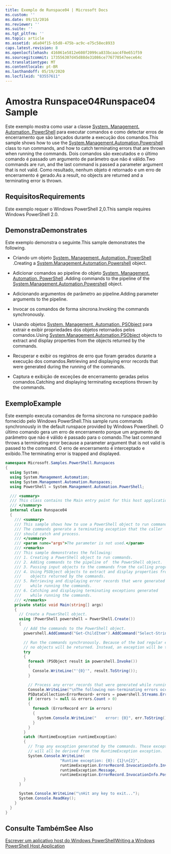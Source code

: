 ```yaml
---
title: Exemplo de Runspace04 | Microsoft Docs
ms.custom: ''
ms.date: 09/13/2016
ms.reviewer: ''
ms.suite: ''
ms.tgt_pltfrm: ''
ms.topic: article
ms.assetid: a6a04f15-b5d8-475b-ac9c-e75c58ec8933
caps.latest.revision: 8
ms.openlocfilehash: 416061e5812e608f2099ca833bcaac4f0e651f59
ms.sourcegitcommit: 173556307d45d88de31086ce776770547eece64c
ms.translationtype: MT
ms.contentlocale: pt-BR
ms.lasthandoff: 05/19/2020
ms.locfileid: "83557611"
---
```

# <a name="runspace04-sample"></a><span data-ttu-id="30af5-102">Amostra Runspace04</span><span class="sxs-lookup"><span data-stu-id="30af5-102">Runspace04 Sample</span></span>

<span data-ttu-id="30af5-103">Este exemplo mostra como usar a classe [System. Management. Automation. PowerShell](/dotnet/api/system.management.automation.powershell) para executar comandos e como detectar erros de encerramento que são lançados durante a execução dos comandos.</span><span class="sxs-lookup"><span data-stu-id="30af5-103">This sample shows how to use the [System.Management.Automation.Powershell](/dotnet/api/system.management.automation.powershell) class to run commands, and how to catch terminating errors that are thrown when running the commands.</span></span> <span data-ttu-id="30af5-104">Dois comandos são executados e o último comando é passado um argumento de parâmetro que não é válido.</span><span class="sxs-lookup"><span data-stu-id="30af5-104">Two commands are run, and the last command is passed a parameter argument that is not valid.</span></span> <span data-ttu-id="30af5-105">Como resultado, nenhum objeto é retornado e um erro de encerramento é gerado.</span><span class="sxs-lookup"><span data-stu-id="30af5-105">As a result, no objects are returned and a terminating error is thrown.</span></span>

## <a name="requirements"></a><span data-ttu-id="30af5-106">Requisitos</span><span class="sxs-lookup"><span data-stu-id="30af5-106">Requirements</span></span>

<span data-ttu-id="30af5-107">Este exemplo requer o Windows PowerShell 2,0.</span><span class="sxs-lookup"><span data-stu-id="30af5-107">This sample requires Windows PowerShell 2.0.</span></span>

## <a name="demonstrates"></a><span data-ttu-id="30af5-108">Demonstra</span><span class="sxs-lookup"><span data-stu-id="30af5-108">Demonstrates</span></span>

<span data-ttu-id="30af5-109">Este exemplo demonstra o seguinte.</span><span class="sxs-lookup"><span data-stu-id="30af5-109">This sample demonstrates the following.</span></span>

- <span data-ttu-id="30af5-110">Criando um objeto [System. Management. Automation. PowerShell](/dotnet/api/system.management.automation.powershell) .</span><span class="sxs-lookup"><span data-stu-id="30af5-110">Creating a [System.Management.Automation.Powershell](/dotnet/api/system.management.automation.powershell) object.</span></span>

- <span data-ttu-id="30af5-111">Adicionar comandos ao pipeline do objeto [System. Management. Automation. PowerShell](/dotnet/api/system.management.automation.powershell) .</span><span class="sxs-lookup"><span data-stu-id="30af5-111">Adding commands to the pipeline of the [System.Management.Automation.Powershell](/dotnet/api/system.management.automation.powershell) object.</span></span>

- <span data-ttu-id="30af5-112">Adicionando argumentos de parâmetro ao pipeline.</span><span class="sxs-lookup"><span data-stu-id="30af5-112">Adding parameter arguments to the pipeline.</span></span>

- <span data-ttu-id="30af5-113">Invocar os comandos de forma síncrona.</span><span class="sxs-lookup"><span data-stu-id="30af5-113">Invoking the commands synchronously.</span></span>

- <span data-ttu-id="30af5-114">Usando objetos [System. Management. Automation. PSObject](/dotnet/api/System.Management.Automation.PSObject) para extrair e exibir propriedades dos objetos retornados pelos comandos.</span><span class="sxs-lookup"><span data-stu-id="30af5-114">Using [System.Management.Automation.PSObject](/dotnet/api/System.Management.Automation.PSObject) objects to extract and display properties from the objects returned by the commands.</span></span>

- <span data-ttu-id="30af5-115">Recuperar e exibir os registros de erro que foram gerados durante a execução dos comandos.</span><span class="sxs-lookup"><span data-stu-id="30af5-115">Retrieving and displaying error records that were generated during the running of the commands.</span></span>

- <span data-ttu-id="30af5-116">Captura e exibição de exceções de encerramento geradas pelos comandos.</span><span class="sxs-lookup"><span data-stu-id="30af5-116">Catching and displaying terminating exceptions thrown by the commands.</span></span>

## <a name="example"></a><span data-ttu-id="30af5-117">Exemplo</span><span class="sxs-lookup"><span data-stu-id="30af5-117">Example</span></span>

<span data-ttu-id="30af5-118">Este exemplo executa comandos de forma síncrona no runspace padrão fornecido pelo Windows PowerShell.</span><span class="sxs-lookup"><span data-stu-id="30af5-118">This sample runs commands synchronously in the default runspace provided by Windows PowerShell.</span></span> <span data-ttu-id="30af5-119">O último comando gera um erro de encerramento porque um argumento de parâmetro que não é válido é passado para o comando.</span><span class="sxs-lookup"><span data-stu-id="30af5-119">The last command throws a terminating error because a parameter argument that is not valid is passed to the command.</span></span> <span data-ttu-id="30af5-120">O erro de encerramento é interceptado e exibido.</span><span class="sxs-lookup"><span data-stu-id="30af5-120">The terminating error is trapped and displayed.</span></span>

```csharp
namespace Microsoft.Samples.PowerShell.Runspaces
{
  using System;
  using System.Management.Automation;
  using System.Management.Automation.Runspaces;
  using PowerShell = System.Management.Automation.PowerShell;

  /// <summary>
  /// This class contains the Main entry point for this host application.
  /// </summary>
  internal class Runspace04
  {
    /// <summary>
    /// This sample shows how to use a PowerShell object to run commands.
    /// The commands generate a terminating exception that the caller
    /// should catch and process.
    /// </summary>
    /// <param name="args">The parameter is not used.</param>
    /// <remarks>
    /// This sample demonstrates the following:
    /// 1. Creating a PowerShell object to run commands.
    /// 2. Adding commands to the pipeline of  the PowerShell object.
    /// 3. Passing input objects to the commands from the calling program.
    /// 4. Using PSObject objects to extract and display properties from the
    ///    objects returned by the commands.
    /// 5. Retrieving and displaying error records that were generated
    ///    while running the commands.
    /// 6. Catching and displaying terminating exceptions generated
    ///    while running the commands.
    /// </remarks>
    private static void Main(string[] args)
    {
      // Create a PowerShell object.
      using (PowerShell powershell = PowerShell.Create())
      {
        // Add the commands to the PowerShell object.
        powershell.AddCommand("Get-ChildItem").AddCommand("Select-String").AddArgument("*");

        // Run the commands synchronously. Because of the bad regular expression,
        // no objects will be returned. Instead, an exception will be thrown.
        try
        {
          foreach (PSObject result in powershell.Invoke())
          {
            Console.WriteLine("'{0}'", result.ToString());
          }

          // Process any error records that were generated while running the commands.
          Console.WriteLine("\nThe following non-terminating errors occurred:\n");
          PSDataCollection<ErrorRecord> errors = powershell.Streams.Error;
          if (errors != null && errors.Count > 0)
          {
            foreach (ErrorRecord err in errors)
            {
              System.Console.WriteLine("    error: {0}", err.ToString());
            }
          }
        }
        catch (RuntimeException runtimeException)
        {
          // Trap any exception generated by the commands. These exceptions
          // will all be derived from the RuntimeException exception.
          System.Console.WriteLine(
                        "Runtime exception: {0}: {1}\n{2}",
                        runtimeException.ErrorRecord.InvocationInfo.InvocationName,
                        runtimeException.Message,
                        runtimeException.ErrorRecord.InvocationInfo.PositionMessage);
        }
      }

      System.Console.WriteLine("\nHit any key to exit...");
      System.Console.ReadKey();
    }
  }
}
```

## <a name="see-also"></a><span data-ttu-id="30af5-121">Consulte Também</span><span class="sxs-lookup"><span data-stu-id="30af5-121">See Also</span></span>

[<span data-ttu-id="30af5-122">Escrever um aplicativo host do Windows PowerShell</span><span class="sxs-lookup"><span data-stu-id="30af5-122">Writing a Windows PowerShell Host Application</span></span>](./writing-a-windows-powershell-host-application.md)
